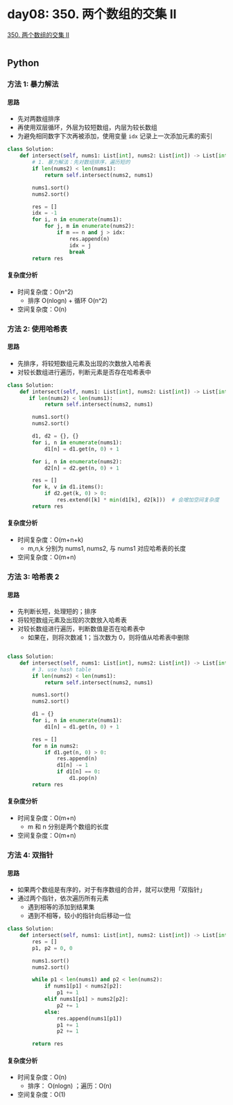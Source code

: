 # day08: 350. 两个数组的交集 II

[350. 两个数组的交集 II](https://leetcode-cn.com/problems/intersection-of-two-arrays-ii/)

```

```
## Python

### 方法 1: 暴力解法

#### 思路

* 先对两数组排序
* 再使用双层循环，外层为较短数组，内层为较长数组
* 为避免相同数字下次再被添加，使用变量 `idx` 记录上一次添加元素的索引

```python
class Solution:
    def intersect(self, nums1: List[int], nums2: List[int]) -> List[int]:
        # 1. 暴力解法：先对数组排序，遍历短的
        if len(nums2) < len(nums1):
            return self.intersect(nums2, nums1)

        nums1.sort()
        nums2.sort()

        res = []
        idx = -1
        for i, n in enumerate(nums1):
            for j, m in enumerate(nums2):
                if m == n and j > idx:
                    res.append(n)
                    idx = j
                    break
        return res
```

#### 复杂度分析

* 时间复杂度：O(n^2)
    * 排序 O(nlogn) + 循环 O(n^2)
* 空间复杂度：O(n)


### 方法 2: 使用哈希表

#### 思路

* 先排序，将较短数组元素及出现的次数放入哈希表
* 对较长数组进行遍历，判断元素是否存在哈希表中


```python
class Solution:
    def intersect(self, nums1: List[int], nums2: List[int]) -> List[int]:
       if len(nums2) < len(nums1):
            return self.intersect(nums2, nums1)

        nums1.sort()
        nums2.sort()       

        d1, d2 = {}, {}
        for i, n in enumerate(nums1):
            d1[n] = d1.get(n, 0) + 1

        for i, n in enumerate(nums2):
            d2[n] = d2.get(n, 0) + 1

        res = []
        for k, v in d1.items():
            if d2.get(k, 0) > 0:
                res.extend([k] * min(d1[k], d2[k]))  # 会增加空间复杂度
        return res
```

#### 复杂度分析

* 时间复杂度：O(m+n+k)
    * m,n,k 分别为 nums1, nums2, 与 nums1 对应哈希表的长度
* 空间复杂度：O(m+n)

### 方法 3: 哈希表 2

#### 思路

* 先判断长短，处理短的；排序
* 将较短数组元素及出现的次数放入哈希表
* 对较长数组进行遍历，判断数值是否在哈希表中
    * 如果在，则将次数减 1；当次数为 0，则将值从哈希表中删除

```python

class Solution:
    def intersect(self, nums1: List[int], nums2: List[int]) -> List[int]:
        # 3. use hash table
        if len(nums2) < len(nums1):
            return self.intersect(nums2, nums1)

        nums1.sort()
        nums2.sort()       

        d1 = {}
        for i, n in enumerate(nums1):
            d1[n] = d1.get(n, 0) + 1

        res = []
        for n in nums2:
            if d1.get(n, 0) > 0:
                res.append(n)
                d1[n] -= 1
                if d1[n] == 0:
                    d1.pop(n)
        return res
```

#### 复杂度分析

* 时间复杂度：O(m+n)
    * m 和 n 分别是两个数组的长度
* 空间复杂度：O(m+n)


### 方法 4: 双指针

#### 思路

* 如果两个数组是有序的，对于有序数组的合并，就可以使用「双指针」
* 通过两个指针，依次遍历所有元素
    * 遇到相等的添加到结果集
    * 遇到不相等，较小的指针向后移动一位

```python
class Solution:
    def intersect(self, nums1: List[int], nums2: List[int]) -> List[int]:
        res = []
        p1, p2 = 0, 0

        nums1.sort()
        nums2.sort()

        while p1 < len(nums1) and p2 < len(nums2):
            if nums1[p1] < nums2[p2]:
                p1 += 1
            elif nums1[p1] > nums2[p2]:
                p2 += 1
            else:
                res.append(nums1[p1])
                p1 += 1
                p2 += 1

        return res
```

#### 复杂度分析

* 时间复杂度：O(n)
    * 排序： O(nlogn) ；遍历：O(n)
* 空间复杂度：O(1)

